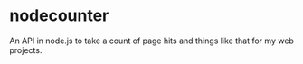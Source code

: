 # nodecounter
An API in node.js to take a count of page hits and things like that for my web projects.
